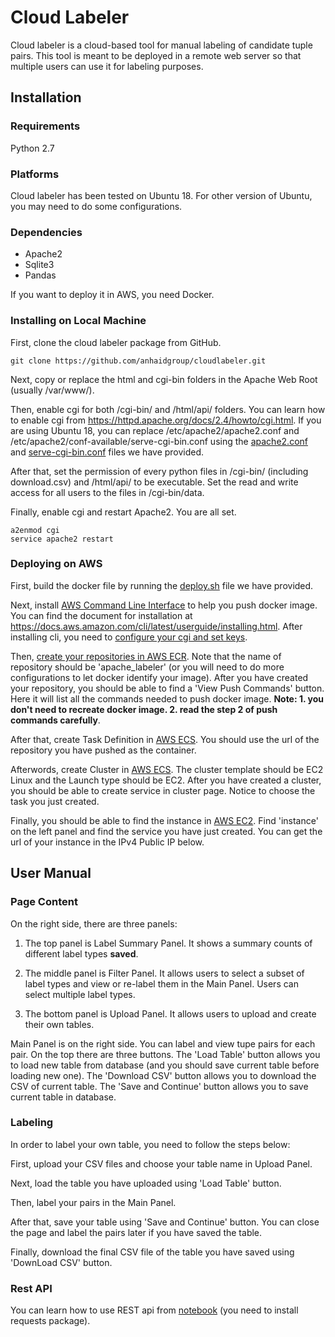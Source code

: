 # Cloud Labeler

Cloud labeler is a cloud-based tool for manual labeling of candidate tuple pairs. This tool is meant to be deployed in a remote web server so that multiple users can use it for labeling purposes.

## Installation

### Requirements

Python 2.7

### Platforms

Cloud labeler has been tested on Ubuntu 18. For other version of Ubuntu, you may need to do some configurations.

### Dependencies

* Apache2
* Sqlite3
* Pandas

If you want to deploy it in AWS, you need Docker.

### Installing on Local Machine

First, clone the cloud labeler package from GitHub.

    git clone https://github.com/anhaidgroup/cloudlabeler.git
    
Next, copy or replace the html and cgi-bin folders in the Apache Web Root (usually /var/www/).

Then, enable cgi for both /cgi-bin/ and /html/api/ folders. You can learn how to enable cgi from https://httpd.apache.org/docs/2.4/howto/cgi.html. If you are using Ubuntu 18, you can replace /etc/apache2/apache2.conf and /etc/apache2/conf-available/serve-cgi-bin.conf using the [apache2.conf](./apache2.conf) and [serve-cgi-bin.conf](./serve-cgi-bin.conf) files we have provided.

After that, set the permission of every python files in /cgi-bin/ (including download.csv) and /html/api/ to be executable. Set the read and write access for all users to the files in /cgi-bin/data.

Finally, enable cgi and restart Apache2. You are all set.

    a2enmod cgi
    service apache2 restart

### Deploying on AWS

First, build the docker file by running the [deploy.sh](./deploy.sh) file we have provided.

Next, install [AWS Command Line Interface](https://docs.aws.amazon.com/cli/) to help you push docker image. You can find the document for installation at https://docs.aws.amazon.com/cli/latest/userguide/installing.html. After installing cli, you need to [configure your cgi and set keys](https://docs.aws.amazon.com/cli/latest/userguide/cli-chap-getting-started.html).

Then, [create your repositories in AWS ECR](https://docs.aws.amazon.com/AmazonECR/latest/userguide/repository-create.html). Note that the name of repository should be 'apache_labeler' (or you will need to do more configurations to let docker identify your image). After you have created your repository, you should be able to find a 'View Push Commands' button. Here it will list all the commands needed to push docker image. **Note: 1. you don't need to recreate docker image. 2. read the step 2 of push commands carefully**.

After that, create Task Definition in [AWS ECS](https://aws.amazon.com/ecs/). You should use the url of the repository you have pushed as the container.

Afterwords, create Cluster in [AWS ECS](https://aws.amazon.com/ecs/). The cluster template should be EC2 Linux and the Launch type should be EC2. After you have created a cluster, you should be able to create service in cluster page. Notice to choose the task you just created.
 
Finally, you should be able to find the instance in [AWS EC2](https://aws.amazon.com/ec2/). Find 'instance' on the left panel and find the service you have just created. You can get the url of your instance in the IPv4 Public IP below. 

## User Manual

### Page Content

On the right side, there are three panels:

1. The top panel is Label Summary Panel. It shows a summary counts of different label types **saved**.

2. The middle panel is Filter Panel. It allows users to select a subset of label types and view or re-label them in the Main Panel. Users can select multiple label types. 

3. The bottom panel is Upload Panel. It allows users to upload and create their own tables.

Main Panel is on the right side. You can label and view tupe pairs for each pair. On the top there are three buttons. The 'Load Table' button allows you to load new table from database (and you should save current table before loading new one). The 'Download CSV' button allows you to download the CSV of current table. The 'Save and Continue' button allows you to save current table in database.

### Labeling

In order to label your own table, you need to follow the steps below:

First, upload your CSV files and choose your table name in Upload Panel.

Next, load the table you have uploaded using 'Load Table' button.

Then, label your pairs in the Main Panel. 

After that, save your table using 'Save and Continue' button. You can close the page and label the pairs later if you have saved the table.

Finally, download the final CSV file of the table you have saved using 'DownLoad CSV' button.

### Rest API

You can learn how to use REST api from [notebook](./notebooks/api.ipynb) (you need to install requests package).
